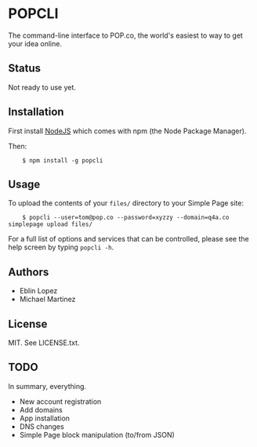 POPCLI
======

The command-line interface to POP.co, the world's easiest to way to get your idea online.

Status
------

Not ready to use yet.

Installation
------------

First install [NodeJS](http://https://nodejs.org/) which comes with npm (the Node Package Manager).

Then:
```
	$ npm install -g popcli
```

Usage
-----

To upload the contents of your `files/` directory to your Simple Page site:

```
	$ popcli --user=tom@pop.co --password=xyzzy --domain=q4a.co simplepage upload files/
```

For a full list of options and services that can be controlled, please see the help screen
by typing `popcli -h`.

Authors
-------

* Eblin Lopez 
* Michael Martinez

License
-------

MIT. See LICENSE.txt.

TODO
----

In summary, everything.

* New account registration
* Add domains
* App installation
* DNS changes
* Simple Page block manipulation (to/from JSON)
